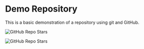 # Demo Repository

This is a basic demonstration of a repository using git and GitHub.

![GitHub Repo Stars](https://img.shields.io/github/stars/vbmTafe2024/demo-repo?style=for-the-badge)


![GitHub Repo Stars](https://img.shields.io/github/last-commit/vbmTafe2024/demo-repo?style=for-the-badge)


